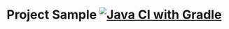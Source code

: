 # Project Sample  [![Java CI with Gradle](https://github.com/MetsukiSutemi0979/WebTestHW/actions/workflows/gardle.yml/badge.svg)](https://github.com/MetsukiSutemi0979/WebTestHW/actions/workflows/gardle.yml)
